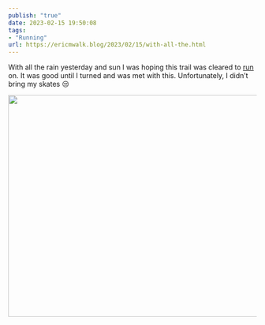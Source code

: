 ```yaml
---
publish: "true"
date: 2023-02-15 19:50:08
tags:
- "Running"
url: https://ericmwalk.blog/2023/02/15/with-all-the.html
---
```

With all the rain yesterday and sun I was hoping this trail was cleared to [run](http://www.strava.com/activities/8566749656) on. It was good until I turned and was met with this. Unfortunately, I didn’t bring my skates 😒



<img src="uploads/2023/402ea964da.jpg" width="600" height="450" alt="">